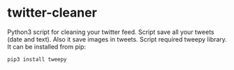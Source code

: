 # twitter-cleaner
Python3 script for cleaning your twitter feed. Script save all your tweets (date and text). Also it save images in tweets.
Script required tweepy library. It can be installed from pip:
```
pip3 install tweepy
```
